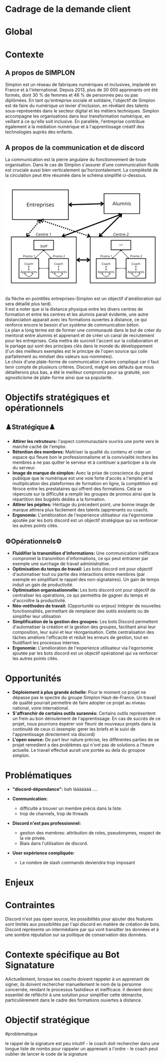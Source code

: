 # Cadrage de la demande client

# Global

# Contexte 

## A propos de SIMPLON

Simplon est un réseau de fabriques numériques et inclusives, implanté en France et à l'international. Depuis 2013, plus de 30 000 apprenants ont été formés, dont 30 % de femmes et 46 % de personnes peu ou pas diplômées. En tant qu'entreprise sociale et solidaire, l'objectif de Simplon est de faire du numérique un levier d'inclusion, en révélant des talents sous-représentés dans le secteur digital et les métiers techniques. Simplon accompagne les organisations dans leur transformation numérique, en veillant à ce qu'elle soit inclusive. En parallèle, l'entreprise contribue également à la médiation numérique et à l'apprentissage créatif des technologies auprès des enfants.

## A propos de la communication et de discord

La communication est la pierre angulaire du fonctionnement de toute organisation. Dans le cas de Simplon s'assurer d'une communication fluide est cruciale aussi bien verticalement qu'horizontalement. La compléxité de la circulation peut être résumée dans le schéma simplifié ci-dessous.
![image](/./assets/img/schema-communication.png)
(la flèche en pointillés entreprises-Simplon est un objectif d'amélioration qui sera détaillé plus tard).<br>
Il est a noter que si la distance physique entre les divers centres de formation et entre les centres et les alumnis parait évidente, une autre distanciation apparait avec les formations ouvertes à distance, ce qui renforce encore le besoin d'un système de communication béton.<br>
Le plan a long terme est de former une communauté dans le but de créer du mentorat entre alumnis et apprenant et de créer un canal de recrutement pour les entreprises. Cela mettra de surcroit l'accent sur la collaboration et le partage qui sont des principes clés dans le monde du développement (l'un des meilleurs exemples est le principe de l'open source qui colle parfaitement au mindset des valeurs sus-nommées).<br>
Le choix d'une plate-forme de communication s'avère compliqué car il faut tenir compte de plusieurs critères. Discord, malgré ses défauts que nous détaillerons plus bas, a été le meilleur compromis pour sa gratuité, son agnosticisme de plate-forme ainsi que sa popularité.

# Objectifs stratégiques et opérationnels

## ♟️Stratégique♟️
- **Attirer les retruteurs:** l'aspect communautaire ouvrira une porte vers le marché caché de l'emploi. 
- **Rétention des membres:** Maitriser la qualité du contenu et créer un espace qui fleure bon le professionnalisme et la convivialité incitera les membres a ne pas quitter le serveur et à continuer a participer a la vie du serveur.
- **Image de marque de simplon:** Avec la prise de conscience du grand publique que le numérique est une voie forte d'accès a l'emploi et la multiplication des plateformes de formation en ligne, la compétition est féroce entre les prestataires qui offrent des formations. Cela se répercute sur la difficulté a remplir les groupes de promos ainsi que la répartition des bugdets dédiés a la formation. 
- **Attirer les pépites:** Héritage du précedent point, une bonne image de marque attirera plus facilement des talents (apprenants ou coach).
- **Ergonomie:** L'amélioration de l'experience utilisateur via l'egornomie ajoutée par les bots discord est un objectif stratégique qui va renforcer les autres points cités. 

## ⚙️Opérationnels⚙️
- **Fluidifier la transmition d'informations:** Une communication inéfficace compromet la transmition d'informations, ce qui peut entrainer par exemple une surchage de travail administrative.
- **Optimisation du temps de travail:** Les bots discord ont pour objectif d'automatiser tout ou partie des interactions entre membres (par exemple en simplifiant le rappel des non-signataires). Un gain de temps induit un gain de productivité.
- **Optimisation organisationnelle:** Les bots discord ont pour objectif de centraliser les opérations, ce qui permettra de gagner du temps et d'accroître la productivité.
- **Néo-méthodes de travail:** (Opportunité ou enjeux) Intégrer de nouvelles fonctionnalités, permettant de remplacer des outils existants ou de simplifier leur utilisation
- **Simplification de la gestion des groupes:** Les bots Discord permettent d'automatiser la création et la gestion des groupes, facilitant ainsi leur composition, leur suivi et leur réorganisation. Cette centralisation des tâches améliore l'efficacité et réduit les erreurs de gestion, tout en fluidifiant les processus internes.
- **Ergonomie:** L'amélioration de l'experience utilisateur via l'egornomie ajoutée par les bots discord est un objectif opérationel qui va renforcer les autres points cités. 

# Opportunités
- **Déploiement à plus grande échelle:** Pour le moment ce projet ne dépasse pas le spectre du groupe Simplon Haut-de-France. Un travail de qualité pourrait permettre de faire adopter ce projet au niveau national, voire international.
- **S'affranchir de certains outils surannés:** Certains outils représentent un frein au bon déroulement de l'apprentissage. En cas de succès de ce projet, nous pourrions éspérer voir fleurir de nouveaux projets dans la continuité de ceux ci (exemple: gerer les briefs et le suivi de l'apprentissage directement via discord)
- **L'open source:** De part leur nature précise, les différentes parties de se projet remedient a des problèmes qui n'ont pas de solutions a l'heure actuelle. Le travail effectué aurait une portée au dela du groupoe simplon.

# Problématiques

- **"discord-dépendance":** bah lààààààà ....
- **Communication:**
    - difficulté a trouver un membre précis dans la liste.
    - trop de channels, trop de threads
    
- **Discord n'est pas professionnel:**
    - gestion des membres: attribution de roles, pseudonymes, respect de la vie privée.
    - Biais dans l'utilisation de discord. 
- **User expérience compliquée:**
    - Le nombre de slash commands deviendra trop imposant



# Enjeux

# Contraintes
Discord n'est pas open source, les possibilités pour ajouter des features sont limités aux possibilités par l'api discord en matière de création de bots.
Discord représente un intermédiaire par qui vont transitter les données et à une sombre réputation sur sa politique de conservation des données.

# Contexte spécifique au Bot Signatature

AActuellement, lorsque les coachs doivent rappeler à un apprenant de signer, ils doivent rechercher manuellement le nom de la personne concernée, rendant le processus fastidieux et inefficace. Il devient donc essentiel de réfléchir à une solution pour simplifier cette démarche, particulièrement dans le cadre des formations ouvertes à distance.

# Objectif stratégique

#problematique 

le rappel de la signature est peu intuitif
    - le coach doit rechercher dans une longue liste de nombs pour rappeler un apprenant  a l'ordre
    - le coach peut oublier de lancer le code de la signature